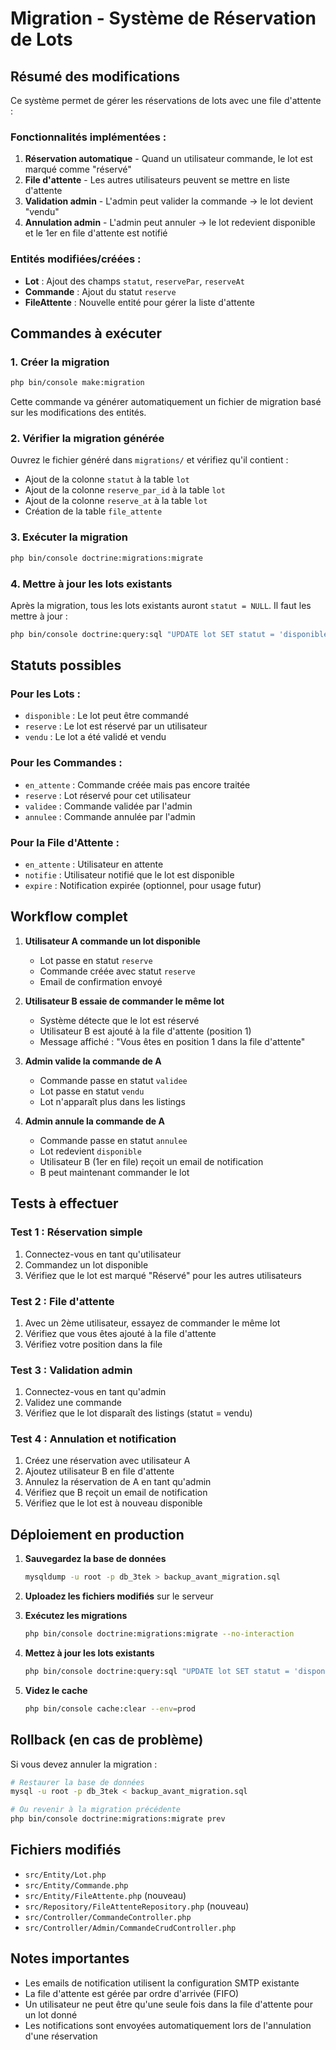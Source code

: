 # Migration - Système de Réservation de Lots

## Résumé des modifications

Ce système permet de gérer les réservations de lots avec une file d'attente :

### Fonctionnalités implémentées :

1. **Réservation automatique** - Quand un utilisateur commande, le lot est marqué comme "réservé"
2. **File d'attente** - Les autres utilisateurs peuvent se mettre en liste d'attente
3. **Validation admin** - L'admin peut valider la commande → le lot devient "vendu"
4. **Annulation admin** - L'admin peut annuler → le lot redevient disponible et le 1er en file d'attente est notifié

### Entités modifiées/créées :

- **Lot** : Ajout des champs `statut`, `reservePar`, `reserveAt`
- **Commande** : Ajout du statut `reserve`
- **FileAttente** : Nouvelle entité pour gérer la liste d'attente

## Commandes à exécuter

### 1. Créer la migration

```bash
php bin/console make:migration
```

Cette commande va générer automatiquement un fichier de migration basé sur les modifications des entités.

### 2. Vérifier la migration générée

Ouvrez le fichier généré dans `migrations/` et vérifiez qu'il contient :

- Ajout de la colonne `statut` à la table `lot`
- Ajout de la colonne `reserve_par_id` à la table `lot`
- Ajout de la colonne `reserve_at` à la table `lot`
- Création de la table `file_attente`

### 3. Exécuter la migration

```bash
php bin/console doctrine:migrations:migrate
```

### 4. Mettre à jour les lots existants

Après la migration, tous les lots existants auront `statut = NULL`. Il faut les mettre à jour :

```bash
php bin/console doctrine:query:sql "UPDATE lot SET statut = 'disponible' WHERE statut IS NULL"
```

## Statuts possibles

### Pour les Lots :
- `disponible` : Le lot peut être commandé
- `reserve` : Le lot est réservé par un utilisateur
- `vendu` : Le lot a été validé et vendu

### Pour les Commandes :
- `en_attente` : Commande créée mais pas encore traitée
- `reserve` : Lot réservé pour cet utilisateur
- `validee` : Commande validée par l'admin
- `annulee` : Commande annulée par l'admin

### Pour la File d'Attente :
- `en_attente` : Utilisateur en attente
- `notifie` : Utilisateur notifié que le lot est disponible
- `expire` : Notification expirée (optionnel, pour usage futur)

## Workflow complet

1. **Utilisateur A commande un lot disponible**
   - Lot passe en statut `reserve`
   - Commande créée avec statut `reserve`
   - Email de confirmation envoyé

2. **Utilisateur B essaie de commander le même lot**
   - Système détecte que le lot est réservé
   - Utilisateur B est ajouté à la file d'attente (position 1)
   - Message affiché : "Vous êtes en position 1 dans la file d'attente"

3. **Admin valide la commande de A**
   - Commande passe en statut `validee`
   - Lot passe en statut `vendu`
   - Lot n'apparaît plus dans les listings

4. **Admin annule la commande de A**
   - Commande passe en statut `annulee`
   - Lot redevient `disponible`
   - Utilisateur B (1er en file) reçoit un email de notification
   - B peut maintenant commander le lot

## Tests à effectuer

### Test 1 : Réservation simple
1. Connectez-vous en tant qu'utilisateur
2. Commandez un lot disponible
3. Vérifiez que le lot est marqué "Réservé" pour les autres utilisateurs

### Test 2 : File d'attente
1. Avec un 2ème utilisateur, essayez de commander le même lot
2. Vérifiez que vous êtes ajouté à la file d'attente
3. Vérifiez votre position dans la file

### Test 3 : Validation admin
1. Connectez-vous en tant qu'admin
2. Validez une commande
3. Vérifiez que le lot disparaît des listings (statut = vendu)

### Test 4 : Annulation et notification
1. Créez une réservation avec utilisateur A
2. Ajoutez utilisateur B en file d'attente
3. Annulez la réservation de A en tant qu'admin
4. Vérifiez que B reçoit un email de notification
5. Vérifiez que le lot est à nouveau disponible

## Déploiement en production

1. **Sauvegardez la base de données**
   ```bash
   mysqldump -u root -p db_3tek > backup_avant_migration.sql
   ```

2. **Uploadez les fichiers modifiés** sur le serveur

3. **Exécutez les migrations**
   ```bash
   php bin/console doctrine:migrations:migrate --no-interaction
   ```

4. **Mettez à jour les lots existants**
   ```bash
   php bin/console doctrine:query:sql "UPDATE lot SET statut = 'disponible' WHERE statut IS NULL"
   ```

5. **Videz le cache**
   ```bash
   php bin/console cache:clear --env=prod
   ```

## Rollback (en cas de problème)

Si vous devez annuler la migration :

```bash
# Restaurer la base de données
mysql -u root -p db_3tek < backup_avant_migration.sql

# Ou revenir à la migration précédente
php bin/console doctrine:migrations:migrate prev
```

## Fichiers modifiés

- `src/Entity/Lot.php`
- `src/Entity/Commande.php`
- `src/Entity/FileAttente.php` (nouveau)
- `src/Repository/FileAttenteRepository.php` (nouveau)
- `src/Controller/CommandeController.php`
- `src/Controller/Admin/CommandeCrudController.php`

## Notes importantes

- Les emails de notification utilisent la configuration SMTP existante
- La file d'attente est gérée par ordre d'arrivée (FIFO)
- Un utilisateur ne peut être qu'une seule fois dans la file d'attente pour un lot donné
- Les notifications sont envoyées automatiquement lors de l'annulation d'une réservation
